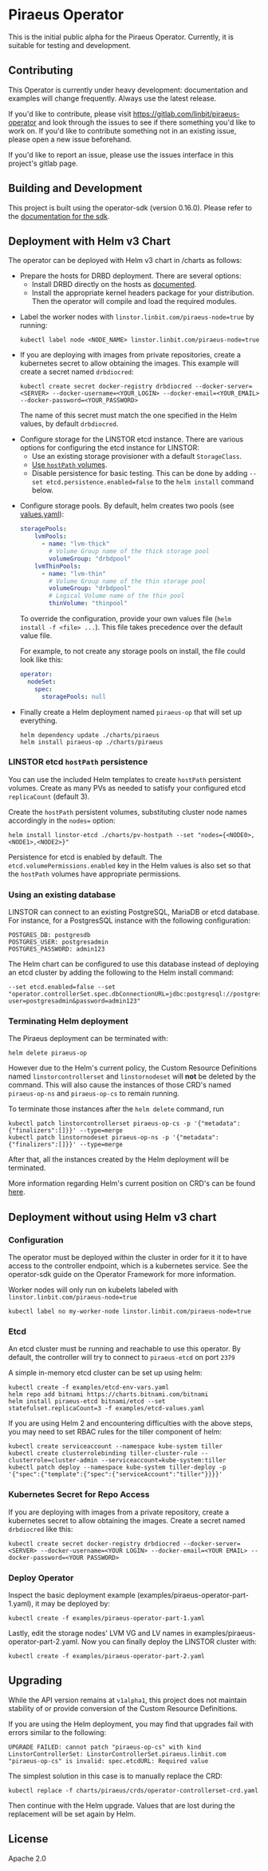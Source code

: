 # Piraeus Operator

This is the initial public alpha for the Piraeus Operator. Currently, it is
suitable for testing and development.

## Contributing

This Operator is currently under heavy development: documentation and examples
will change frequently. Always use the latest release.

If you'd like to contribute, please visit https://gitlab.com/linbit/piraeus-operator
and look through the issues to see if there something you'd like to work on. If
you'd like to contribute something not in an existing issue, please open a new
issue beforehand.

If you'd like to report an issue, please use the issues interface in this
project's gitlab page.

## Building and Development

This project is built using the operator-sdk (version 0.16.0). Please refer to
the [documentation for the sdk](https://github.com/operator-framework/operator-sdk/tree/v0.16.x).

## Deployment with Helm v3 Chart

The operator can be deployed with Helm v3 chart in /charts as follows:

* Prepare the hosts for DRBD deployment. There are several options:
  * Install DRBD directly on the hosts as
    [documented](https://www.linbit.com/drbd-user-guide/users-guide-9-0/#p-build-install-configure).
  * Install the appropriate kernel headers package for your distribution. Then
    the operator will compile and load the required modules.

- Label the worker nodes with `linstor.linbit.com/piraeus-node=true` by
  running:

    ```
    kubectl label node <NODE_NAME> linstor.linbit.com/piraeus-node=true
    ```

- If you are deploying with images from private repositories, create
  a kubernetes secret to allow obtaining the images.  This example will create
  a secret named `drbdiocred`:

    ```
    kubectl create secret docker-registry drbdiocred --docker-server=<SERVER> --docker-username=<YOUR_LOGIN> --docker-email=<YOUR_EMAIL> --docker-password=<YOUR_PASSWORD>
    ```

    The name of this secret must match the one specified in the Helm values, by
    default `drbdiocred`.

* Configure storage for the LINSTOR etcd instance.
  There are various options for configuring the etcd instance for LINSTOR:
  * Use an existing storage provisioner with a default `StorageClass`.
  * [Use `hostPath` volumes](#linstor-etcd-hostpath-persistence).
  * Disable persistence for basic testing. This can be done by adding `--set
    etcd.persistence.enabled=false` to the `helm install` command below.

- Configure storage pools. By default, helm creates two pools (see [values.yaml]):
  ```yaml
  storagePools:
      lvmPools:
        - name: "lvm-thick"
          # Volume Group name of the thick storage pool
          volumeGroup: "drbdpool"
      lvmThinPools:
        - name: "lvm-thin"
          # Volume Group name of the thin storage pool
          volumeGroup: "drbdpool"
          # Logical Volume name of the thin pool
          thinVolume: "thinpool"
  ```
  [values.yaml]: ./charts/piraeus/values.yaml

  To override the configuration, provide your own values file (`helm install -f <file> ...`). This file takes
  precedence over the default value file.

  For example, to not create any storage pools on install, the file could look like this:
  ```yaml
  operator:
    nodeSet:
      spec:
        storagePools: null
  ```

- Finally create a Helm deployment named `piraeus-op` that will set up
  everything.

    ```
    helm dependency update ./charts/piraeus
    helm install piraeus-op ./charts/piraeus
    ```

### LINSTOR etcd `hostPath` persistence

You can use the included Helm templates to create `hostPath` persistent volumes.
Create as many PVs as needed to satisfy your configured etcd `replicaCount`
(default 3).

Create the `hostPath` persistent volumes, substituting cluster node names
accordingly in the `nodes=` option:

```
helm install linstor-etcd ./charts/pv-hostpath --set "nodes={<NODE0>,<NODE1>,<NODE2>}"
```

Persistence for etcd is enabled by default. The
`etcd.volumePermissions.enabled` key in the Helm values is also set so that the
`hostPath` volumes have appropriate permissions.

### Using an existing database

LINSTOR can connect to an existing PostgreSQL, MariaDB or etcd database. For
instance, for a PostgresSQL instance with the following configuration:

```
POSTGRES_DB: postgresdb
POSTGRES_USER: postgresadmin
POSTGRES_PASSWORD: admin123
```

The Helm chart can be configured to use this database instead of deploying an
etcd cluster by adding the following to the Helm install command:

```
--set etcd.enabled=false --set "operator.controllerSet.spec.dbConnectionURL=jdbc:postgresql://postgres/postgresdb?user=postgresadmin&password=admin123"
```

### Terminating Helm deployment

The Piraeus deployment can be terminated with:

```
helm delete piraeus-op
```

However due to the Helm's current policy, the Custom Resource Definitions named
`linstorcontrollerset` and `linstornodeset` will __not__ be deleted by the
command.  This will also cause the instances of those CRD's named
`piraeus-op-ns` and `piraeus-op-cs` to remain running.

To terminate those instances after the `helm delete` command, run

```
kubectl patch linstorcontrollerset piraeus-op-cs -p '{"metadata":{"finalizers":[]}}' --type=merge
kubectl patch linstornodeset piraeus-op-ns -p '{"metadata":{"finalizers":[]}}' --type=merge
```

After that, all the instances created by the Helm deployment will be terminated.

More information regarding Helm's current position on CRD's can be found
[here](https://helm.sh/docs/topics/chart_best_practices/custom_resource_definitions/#method-1-let-helm-do-it-for-you).

## Deployment without using Helm v3 chart

### Configuration

The operator must be deployed within the cluster in order for it it to have access
to the controller endpoint, which is a kubernetes service. See the operator-sdk
guide on the Operator Framework for more information.

Worker nodes will only run on kubelets labeled with `linstor.linbit.com/piraeus-node=true`

```
kubectl label no my-worker-node linstor.linbit.com/piraeus-node=true
```

### Etcd

An etcd cluster must be running and reachable to use this operator. By default,
the controller will try to connect to `piraeus-etcd` on port `2379`

A simple in-memory etcd cluster can be set up using helm:

```
kubectl create -f examples/etcd-env-vars.yaml
helm repo add bitnami https://charts.bitnami.com/bitnami
helm install piraeus-etcd bitnami/etcd --set statefulset.replicaCount=3 -f examples/etcd-values.yaml
```

If you are using Helm 2 and encountering difficulties with the above steps, you
may need to set RBAC rules for the tiller component of helm:

```
kubectl create serviceaccount --namespace kube-system tiller
kubectl create clusterrolebinding tiller-cluster-rule --clusterrole=cluster-admin --serviceaccount=kube-system:tiller
kubectl patch deploy --namespace kube-system tiller-deploy -p '{"spec":{"template":{"spec":{"serviceAccount":"tiller"}}}}'
```

### Kubernetes Secret for Repo Access

If you are deploying with images from a private repository, create a kubernetes
secret to allow obtaining the images.  Create a secret named `drbdiocred` like
this:

```
kubectl create secret docker-registry drbdiocred --docker-server=<SERVER> --docker-username=<YOUR LOGIN> --docker-email=<YOUR EMAIL> --docker-password=<YOUR PASSWORD>
```

### Deploy Operator

Inspect the basic deployment example (examples/piraeus-operator-part-1.yaml), it may be deployed by:

```
kubectl create -f examples/piraeus-operator-part-1.yaml
```

Lastly, edit the storage nodes' LVM VG and LV names in examples/piraeus-operator-part-2.yaml.  Now you can finally deploy the LINSTOR cluster with:

```
kubectl create -f examples/piraeus-operator-part-2.yaml
```

## Upgrading

While the API version remains at `v1alpha1`, this project does not maintain
stability of or provide conversion of the Custom Resource Definitions.

If you are using the Helm deployment, you may find that upgrades fail with
errors similar to the following:

```
UPGRADE FAILED: cannot patch "piraeus-op-cs" with kind LinstorControllerSet: LinstorControllerSet.piraeus.linbit.com "piraeus-op-cs" is invalid: spec.etcdURL: Required value
```

The simplest solution in this case is to manually replace the CRD:

```
kubectl replace -f charts/piraeus/crds/operator-controllerset-crd.yaml
```

Then continue with the Helm upgrade. Values that are lost during the
replacement will be set again by Helm.

## License

Apache 2.0
